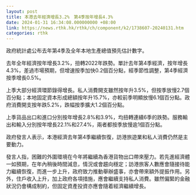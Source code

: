 ```yaml
---
layout: post
title: 本港去年經濟增長3.2%　第4季按年增長4.3%
date: 2024-01-31 16:34:08.000000000 +08:00
link: https://news.rthk.hk/rthk/ch/component/k2/1738607-20240131.htm
categories: rthk
---
```


政府統計處公布去年第4季及全年本地生產總值預先估計數字。

去年全年經濟按年增長3.2%，扭轉2022年跌勢。單計去年第4季經濟，按年增長4.3%，差過市場預期，但增速按季加快0.2個百分點，經季節性調整，第4季經濟按季增長0.5%。

上季大部分經濟環節錄得增長。私人消費開支雖然按年升3.5%，但按季放慢2.7個百分點；本地固定資本形成總額按年升15.7%，亦較前季明顯放慢6.1個百分點。政府消費開支按年跌5.2%，跌幅按季擴大1.2個百分點。

上季貨品出口和進口分別按年增長2.8%和3.9%，均扭轉連續6季的跌勢。服務輸出和輸入分別按年增長22.1%和27.4%，兩者都按季放慢逾1個百分點。

政府發言人表示，本港經濟去年第4季繼續恢復，訪港旅遊業和私人消費仍然是主要動力。

發言人指，困難的外圍環境在今年將繼續為香港貨物出口帶來壓力。若先進經濟體一如預期，在年內稍後時間減息，情況或會趨向穩定；訪港旅客人數應會隨接待能力繼續恢復，而進一步上升，政府致力推動舉辦盛事，亦會帶來額外提振作用。另外，住戶收入上升，加上政府各項措施，應會繼續支持私人消費。雖然偏緊的金融狀況仍會構成制約，但固定資產投資亦應會隨着經濟繼續增長。
